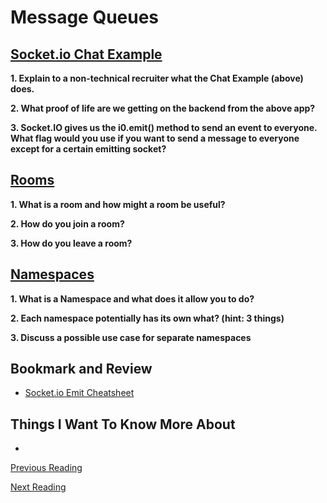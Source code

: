 # Message Queues

## [Socket.io Chat Example](https://socket.io/get-started/chat/)

**1. Explain to a non-technical recruiter what the Chat Example (above) does.**


**2. What proof of life are we getting on the backend from the above app?**


**3. Socket.IO gives us the i0.emit() method to send an event to everyone. What flag would you use if you want to send a message to everyone except for a certain emitting socket?**


## [Rooms](https://socket.io/docs/v4/rooms)

**1. What is a room and how might a room be useful?**


**2. How do you join a room?**


**3. How do you leave a room?**


## [Namespaces](https://socket.io/docs/v4/namespaces/)

**1. What is a Namespace and what does it allow you to do?**


**2. Each namespace potentially has its own what? (hint: 3 things)**


**3. Discuss a possible use case for separate namespaces**


## Bookmark and Review

- [Socket.io Emit Cheatsheet](https://socket.io/docs/v4/emit-cheatsheet/)

## Things I Want To Know More About

- 

[Previous Reading](./class-12.md)

[Next Reading](./class-14.md)

